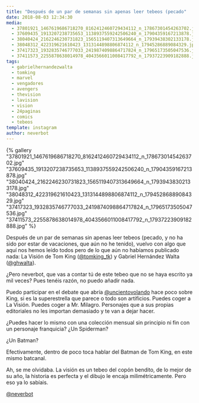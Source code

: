 ```yaml
---
title: "Después de un par de semanas sin apenas leer tebeos (pecado"
date: 2018-08-03 12:34:30
media: 
  - 37801921_1467619686718270_8162412460729434112_n_17867301454263702.jpg
  - 37609435_1913207238735653_1138937559242506240_n_17904359167213878.jpg
  - 38040424_2162246230731823_1565119407313649664_n_17939438302133178.jpg
  - 38048312_422319621610423_1313144898806874112_n_17945286889084329.jpg
  - 37417323_1932835746777033_2419874098864717824_n_17965173505047536.jpg
  - 37411573_2255878638014978_4043566011008417792_n_17937223909182888.jpg
tags: 
  - gabrielhernandezwalta
  - tomking
  - marvel
  - vengadores
  - avengers
  - thevision
  - lavision
  - vision
  - 24paginas
  - comics
  - tebeos
template: instagram
author: neverbot
---
```


{% gallery "37801921_1467619686718270_8162412460729434112_n_17867301454263702.jpg" "37609435_1913207238735653_1138937559242506240_n_17904359167213878.jpg" "38040424_2162246230731823_1565119407313649664_n_17939438302133178.jpg" "38048312_422319621610423_1313144898806874112_n_17945286889084329.jpg" "37417323_1932835746777033_2419874098864717824_n_17965173505047536.jpg" "37411573_2255878638014978_4043566011008417792_n_17937223909182888.jpg" %}

Después de un par de semanas sin apenas leer tebeos (pecado, y no ha sido por estar de vacaciones, que aún no he tenido), vuelvo con algo que aquí nos hemos leído todos pero de lo que aún no habíamos publicado nada: La Visión de Tom King ([@tomking_tk](https://instagram.com/tomking_tk)) y Gabriel Hernández Walta ([@ghwalta](https://instagram.com/ghwalta)).

¿Pero neverbot, que vas a contar tú de este tebeo que no se haya escrito ya mil veces? Pues tenéis razón, no puedo añadir nada.

Puedo participar en el debate que abría [@uncientovolando](https://instagram.com/uncientovolando) hace poco sobre King, si es la superestrella que parece o todo son artificios. Puedes coger a La Visión. Puedes coger a Mr. Milagro. Personajes que a sus propias editoriales no les importan demasiado y te van a dejar hacer.

¿Puedes hacer lo mismo con una colección mensual sin principio ni fin con un personaje franquicia? ¿Un Spiderman?

¿Un Batman?

Efectivamente, dentro de poco toca hablar del Batman de Tom King, en este mismo batcanal.

Ah, se me olvidaba. La visión es un tebeo del copón bendito, de lo mejor de su año, la historia es perfecta y el dibujo le encaja milimétricamente. Pero eso ya lo sabíais.

[@neverbot](https://instagram.com/neverbot)
